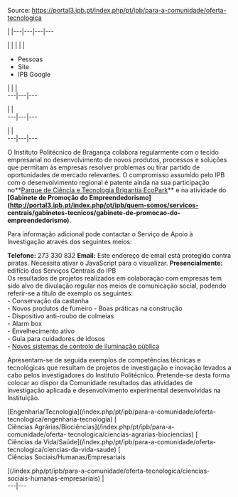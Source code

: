 Source: https://portal3.ipb.pt/index.php/pt/ipb/para-a-comunidade/oferta-tecnologica

| |---|---|---|---  
  
  

  

  
  
  
  
  
  
  
  
  
  
  
  
  
  
|   | |  | | 

  * Pessoas
  * Site
  * IPB Google

| | |   
---|---|---  
  
| |   
---|---|---  
  
| |   
---|---|---  
  
  
O Instituto Politécnico de Bragança colabora regularmente com o tecido
empresarial no desenvolvimento de novos produtos, processos e soluções que
permitam às empresas resolver problemas ou tirar partido de oportunidades de
mercado relevantes. O compromisso assumido pelo IPB com o desenvolvimento
regional é patente ainda na sua participação no**[Parque de Ciência e
Tecnologia Brigantia EcoPark](http://www.brigantia-ecopark.pt/)** e na
atividade do **[Gabinete de Promoção do
Empreendedorismo](http://portal3.ipb.pt/index.php/pt/ipb/quem-somos/servicos-
centrais/gabinetes-tecnicos/gabinete-de-promocao-do-empreendedorismo)**.  
  
Para informação adicional pode contactar o Serviço de Apoio à Investigação
através dos seguintes meios:  
  
**Telefone:** 273 330 832 **Email:** Este endereço de email está protegido
contra piratas. Necessita ativar o JavaScript para o visualizar.
**Presencialmente:** edifício dos Serviços Centrais do IPB  
Os resultados de projetos realizados em colaboração com empresas tem sido alvo
de divulação regular nos meios de comunicação social, podendo referir-se a
título de exemplo os seguintes:  
\- Conservação da castanha  
\- Novos produtos de fumeiro \- Boas práticas na construção  
\- Dispositivo anti-roubo de colmeias  
\- Alarm box  
\- Envelhecimento ativo  
\- Guia para cuidadores de idosos  
\- [Novos sistemas de controlo de iluminação
pública](http://www.rtp.pt/noticias/index.php?article=660239&tm=6&layout=121&visual=49)  
  
Apresentam-se de seguida exemplos de competências técnicas e tecnológicas que
resultam de projetos de investigação e inovação levados a cabo pelos
investigadores do Instituto Politécnico. Pretende-se desta forma colocar ao
dispor da Comunidade resultados das atividades de investigação aplicada e
desenvolvimento experimental desenvolvidas na Instituição.  
  
[Engenharia/Tecnologia](/index.php/pt/ipb/para-a-comunidade/oferta-
tecnologica/engenharia-tecnologia) [  
Ciências Agrárias/Biociências](/index.php/pt/ipb/para-a-comunidade/oferta-
tecnologica/ciencias-agrarias-biociencias) [  
Ciências da Vida/Saúde](/index.php/pt/ipb/para-a-comunidade/oferta-
tecnologica/ciencias-da-vida-saude) [  
Ciências Sociais/Humanas/Empresariais  
  
  
](/index.php/pt/ipb/para-a-comunidade/oferta-tecnologica/ciencias-sociais-humanas-empresariais) |   
---|---  
  
